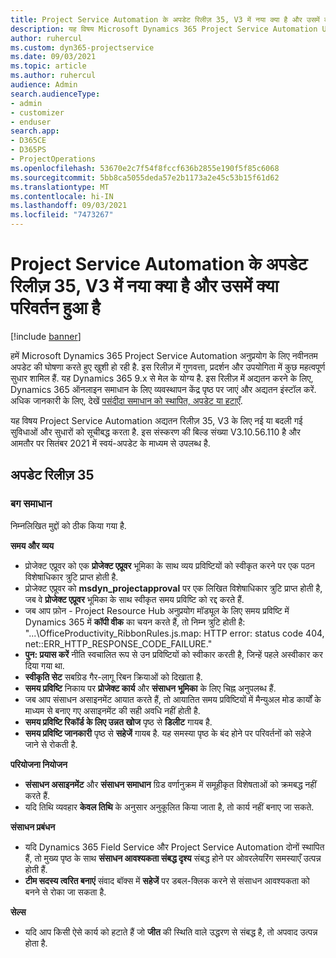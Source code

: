 ```yaml
---
title: Project Service Automation के अपडेट रिलीज़ 35, V3 में नया क्या है और उसमें क्या परिवर्तन हुआ है
description: यह विषय Microsoft Dynamics 365 Project Service Automation Update Release 35, V3 में उपलब्ध फ़ीचर और सुधारों को सूचीबद्ध करता है.
author: ruhercul
ms.custom: dyn365-projectservice
ms.date: 09/03/2021
ms.topic: article
ms.author: ruhercul
audience: Admin
search.audienceType:
- admin
- customizer
- enduser
search.app:
- D365CE
- D365PS
- ProjectOperations
ms.openlocfilehash: 53670e2c7f54f8fccf636b2855e190f5f85c6068
ms.sourcegitcommit: 5bb8ca5055deda57e2b1173a2e45c53b15f61d62
ms.translationtype: MT
ms.contentlocale: hi-IN
ms.lasthandoff: 09/03/2021
ms.locfileid: "7473267"
---
```

# <a name="whats-new-or-changed-in-project-service-automation-update-release-35-v3"></a>Project Service Automation के अपडेट रिलीज़ 35, V3 में नया क्या है और उसमें क्या परिवर्तन हुआ है

[!include [banner](../includes/psa-now-project-operations.md)]

हमें Microsoft Dynamics 365 Project Service Automation अनुप्रयोग के लिए नवीनतम अपडेट की घोषणा करते हुए खुशी हो रही है. इस रिलीज़ में गुणवत्ता, प्रदर्शन और उपयोगिता में कुछ महत्वपूर्ण सुधार शामिल हैं. यह Dynamics 365 9.x से मेल के योग्य है. इस रिलीज़ में अद्यतन करने के लिए, Dynamics 365 ऑनलाइन समाधान के लिए व्यवस्थापन केंद्र पृष्ठ पर जाएं और अद्यतन इंस्टॉल करें. अधिक जानकारी के लिए, देखें [पसंदीदा समाधान को स्थापित, अपडेट या हटाएँ](/power-platform/admin/install-remove-preferred-solution).

यह विषय Project Service Automation अद्यतन रिलीज़ 35, V3 के लिए नई या बदली गई सुविधाओं और सुधारों को सूचीबद्ध करता है. इस संस्करण की बिल्ड संख्या V3.10.56.110 है और आमतौर पर सितंबर 2021 में स्वयं-अपडेट के माध्यम से उपलब्ध है.

## <a name="update-release-35"></a>अपडेट रिलीज़ 35

### <a name="bug-fixes"></a>बग समाधान

निम्नलिखित मुद्दों को ठीक किया गया है.

**समय और व्यय**

- प्रोजेक्ट एप्रूवर को एक **प्रोजेक्ट एप्रूवर** भूमिका के साथ व्यय प्रविष्टियों को स्वीकृत करने पर एक पठन विशेषाधिकार त्रुटि प्राप्त होती है.
- प्रोजेक्ट एप्रूवर को **msdyn_projectapproval** पर एक लिखित विशेषाधिकार त्रुटि प्राप्त होती है, जब वे **प्रोजेक्ट एप्रूवर** भूमिका के साथ स्वीकृत समय प्रविष्टि को रद्द करते हैं.
- जब आप फ़ोन - Project Resource Hub अनुप्रयोग मॉड्यूल के लिए समय प्रविष्टि में Dynamics 365 में **कॉपी वीक** का चयन करते हैं, तो निम्न त्रुटि होती है: "...\OfficeProductivity_RibbonRules.js.map: HTTP error: status code 404, net::ERR_HTTP_RESPONSE_CODE_FAILURE."
- **पुन: प्रयास करें** नीति स्वचालित रूप से उन प्रविष्टियों को स्वीकार करती है, जिन्हें पहले अस्वीकार कर दिया गया था.
- **स्वीकृति सेट** सबग्रिड गैर-लागू रिबन क्रियाओं को दिखाता है.
- **समय प्रविष्टि** निकाय पर **प्रोजेक्ट कार्य** और **संसाधन भूमिका** के लिए चिह्न अनुपलब्ध हैं.
- जब आप संसाधन असाइनमेंट आयात करते हैं, तो आयातित समय प्रविष्टियों में मैन्युअल मोड कार्यों के माध्यम से बनाए गए असाइनमेंट की सही अवधि नहीं होती है.
- **समय प्रविष्टि रिकॉर्ड के लिए उन्नत खोज** पृष्ठ से **डिलीट** गायब है.
- **समय प्रविष्टि जानकारी** पृष्ठ से **सहेजें** गायब है. यह समस्या पृष्ठ के बंद होने पर परिवर्तनों को सहेजे जाने से रोकती है.

**परियोजना नियोजन**

- **संसाधन असाइनमेंट** और **संसाधन समाधान** ग्रिड वर्णानुक्रम में समूहीकृत विशेषताओं को क्रमबद्ध नहीं करते हैं.
- यदि तिथि व्यवहार **केवल तिथि** के अनुसार अनुकूलित किया जाता है, तो कार्य नहीं बनाए जा सकते.

**संसाधन प्रबंधन**

- यदि Dynamics 365 Field Service और Project Service Automation दोनों स्थापित हैं, तो मुख्य पृष्ठ के साथ **संसाधन आवश्यकता संबद्ध दृश्य** संबद्ध होने पर ओवरलेयरिंग समस्याएँ उत्पन्न होती हैं.
- **टीम सदस्य त्वरित बनाएं** संवाद बॉक्स में **सहेजें** पर डबल-क्लिक करने से संसाधन आवश्यकता को बनने से रोका जा सकता है.

**सेल्स**

- यदि आप किसी ऐसे कार्य को हटाते हैं जो **जीत** की स्थिति वाले उद्धरण से संबद्ध है, तो अपवाद उत्पन्न होता है.
